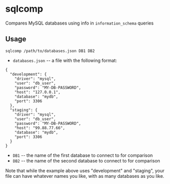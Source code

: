 # sqlcomp
Compares MySQL databases using info in `information_schema` queries

## Usage
`sqlcomp /path/to/databases.json DB1 DB2`

- `databases.json` -- a file with the following format:
```
{
  "development": {
    "driver": "mysql",
    "user": "db_user",
    "password": "MY-DB-PASSWORD",
    "host": "127.0.0.1",
    "database": "mydb",
    "port": 3306
  },
  "staging": {
    "driver": "mysql",
    "user": "db_user",
    "password": "MY-DB-PASSWORD",
    "host": "99.88.77.66",
    "database": "mydb",
    "port": 3306
  }
}
```
- `DB1` -- the name of the first database to connect to for comparison
- `DB2` -- the name of the second database to connect to for comparison

Note that while the example above uses "development" and "staging", your file can have whatever names you like, with as many databases as you like.